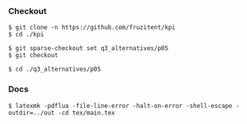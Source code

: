 ### Checkout
```shell
$ git clone -n https://github.com/fruzitent/kpi
$ cd ./kpi

$ git sparse-checkout set q3_alternatives/p05
$ git checkout

$ cd ./q3_alternatives/p05
```

### Docs
```shell
$ latexmk -pdflua -file-line-error -halt-on-error -shell-escape -outdir=../out -cd tex/main.tex
```

